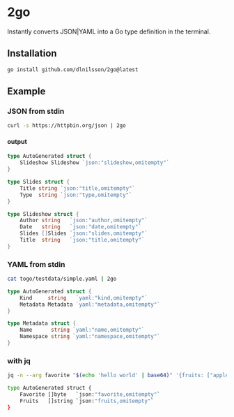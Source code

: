 # 2go
Instantly converts JSON|YAML into a Go type definition in the terminal.

## Installation
```bash
go install github.com/dlnilsson/2go@latest
```

## Example

### JSON from stdin
```bash
curl -s https://httpbin.org/json | 2go
```

#### output

```go
type AutoGenerated struct {
	Slideshow Slideshow `json:"slideshow,omitempty"`
}

type Slides struct {
	Title string `json:"title,omitempty"`
	Type  string `json:"type,omitempty"`
}

type Slideshow struct {
	Author string   `json:"author,omitempty"`
	Date   string   `json:"date,omitempty"`
	Slides []Slides `json:"slides,omitempty"`
	Title  string   `json:"title,omitempty"`
}
```
### YAML from stdin

```bash
cat togo/testdata/simple.yaml | 2go
```

```go
type AutoGenerated struct {
	Kind     string   `yaml:"kind,omitempty"`
	Metadata Metadata `yaml:"metadata,omitempty"`
}

type Metadata struct {
	Name      string `yaml:"name,omitempty"`
	Namespace string `yaml:"namespace,omitempty"`
}
```

### with jq
```bash
jq -n --arg favorite "$(echo 'hello world' | base64)" '{fruits: ["apple", "banana", "cherry"], favorite: $favorite}' | 2go

type AutoGenerated struct {
	Favorite []byte   `json:"favorite,omitempty"`
	Fruits   []string `json:"fruits,omitempty"`
}

```
